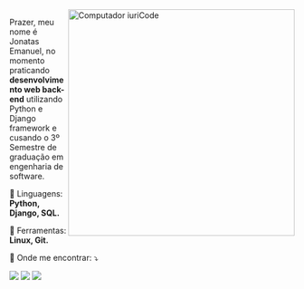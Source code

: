 <img src="https://i2.wp.com/allhtaccess.info/wp-content/uploads/2018/03/programming.gif?fit=1281%2C716&ssl=1" min-width="400px" max-width="400px" width="400px" align="right" alt="Computador iuriCode">

<p align="left"> 
  Prazer, meu nome é Jonatas Emanuel, no momento praticando <strong>desenvolvimento web back- end</strong>
  utilizando Python e Django framework e cusando o 3º Semestre de graduação em engenharia de software.
</p>

<p align="left">
  🦄 Linguagens: <strong>Python, Django, SQL.</strong>
</p>

<p align="left">
  💼 Ferramentas: <strong>Linux, Git.</strong>
</p>

<p align="left">
  💌 Onde me encontrar: ⤵️
</p>

<p align="left">
  <a href="#" alt="Gmail">
  <img src="https://img.shields.io/badge/-Gmail-FF0000?style=flat-square&labelColor=FF0000&logo=gmail&logoColor=white&link=jonatassilvaemanuel@gmail.com?subject=Contact"/></a>

  <a href="#" alt="Linkedin">
  <img src="https://img.shields.io/badge/-Linkedin-0e76a8?style=flat-square&logo=Linkedin&logoColor=white&link=[https://www.linkedin.com/in/jonatasemanuell/](https://www.linkedin.com/in/jonatasemanuell/)" /></a>

  <!--<a href="#" alt="WhatsApp">
  <img src="https://img.shields.io/badge/-WhatsApp-25d366?style=flat-square&labelColor=25d366&logo=whatsapp&logoColor=white&link=API-DO-SEU-WHATSAPP"/></a>

  <a href="#" alt="Facebook">
  <img src="https://img.shields.io/badge/-Facebook-3b5998?style=flat-square&labelColor=3b5998&logo=facebook&logoColor=white&link=LINK-DO-SEU-FACEBOOK"/></a>--> 

  <a href="#" alt="Instagram">
  <img src="https://img.shields.io/badge/-Instagram-DF0174?style=flat-square&labelColor=DF0174&logo=instagram&logoColor=white&link=[https://www.instagram.com/jonatasessilva/](https://www.instagram.com/jonatasessilva/)"/></a>
</p>  
